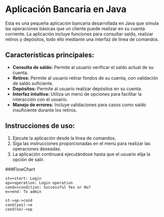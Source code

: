 # Aplicación Bancaria en Java

Esta es una pequeña aplicación bancaria desarrollada en Java que simula las operaciones básicas que un cliente puede realizar en su cuenta corriente. La aplicación incluye funciones para consultar saldo, realizar retiros y depósitos, todo ello mediante una interfaz de línea de comandos.

## Características principales:
- **Consulta de saldo:** Permite al usuario verificar el saldo actual de su cuenta.
- **Retiros:** Permite al usuario retirar fondos de su cuenta, con validación de saldo suficiente.
- **Depósitos:** Permite al usuario realizar depósitos en su cuenta.
- **Interfaz intuitiva:** Utiliza un menú de opciones para facilitar la interacción con el usuario.
- **Manejo de errores:** Incluye validaciones para casos como saldo insuficiente durante los retiros.

## Instrucciones de uso:
1. Ejecute la aplicación desde la línea de comandos.
2. Siga las instrucciones proporcionadas en el menú para realizar las operaciones deseadas.
3. La aplicación continuará ejecutándose hasta que el usuario elija la opción de salir.

###FlowChart

```flow
st=>start: Login
op=>operation: Login operation
cond=>condition: Successful Yes or No?
e=>end: To admin

st->op->cond
cond(yes)->e
cond(no)->op
```